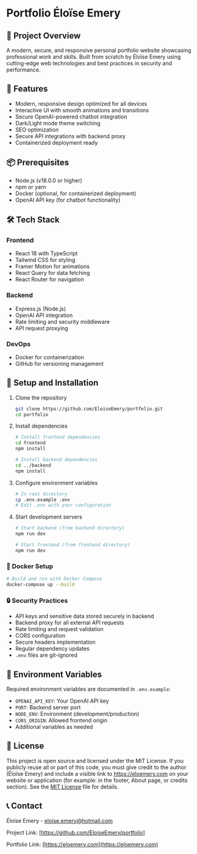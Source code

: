 # Portfolio Éloïse Emery

## 🌟 Project Overview
A modern, secure, and responsive personal portfolio website showcasing professional work and skills. Built from scratch by Éloïse Emery using cutting-edge web technologies and best practices in security and performance.

## 🚀 Features
- Modern, responsive design optimized for all devices
- Interactive UI with smooth animations and transitions
- Secure OpenAI-powered chatbot integration
- Dark/Light mode theme switching
- SEO optimization
- Secure API integrations with backend proxy
- Containerized deployment ready

## 📦 Prerequisites
- Node.js (v18.0.0 or higher)
- npm or yarn
- Docker (optional, for containerized deployment)
- OpenAI API key (for chatbot functionality)

## 🛠 Tech Stack
### Frontend
- React 18 with TypeScript
- Tailwind CSS for styling
- Framer Motion for animations
- React Query for data fetching
- React Router for navigation

### Backend
- Express.js (Node.js)
- OpenAI API integration
- Rate limiting and security middleware
- API request proxying

### DevOps
- Docker for containerization
- GitHub for versioning management

## 🔧 Setup and Installation
1. Clone the repository
   ```bash
   git clone https://github.com/EloiseEmery/portfolio.git
   cd portfolio
   ```

2. Install dependencies
   ```bash
   # Install frontend dependencies
   cd frontend
   npm install

   # Install backend dependencies
   cd ../backend
   npm install
   ```

3. Configure environment variables
   ```bash
   # In root directory
   cp .env.example .env
   # Edit .env with your configuration
   ```

4. Start development servers
   ```bash
   # Start backend (from backend directory)
   npm run dev

   # Start frontend (from frontend directory)
   npm run dev
   ```

### 🐳 Docker Setup
```bash
# Build and run with Docker Compose
docker-compose up --build
```

### 🔒 Security Practices
- API keys and sensitive data stored securely in backend
- Backend proxy for all external API requests
- Rate limiting and request validation
- CORS configuration
- Secure headers implementation
- Regular dependency updates
- `.env` files are git-ignored

## 📝 Environment Variables
Required environment variables are documented in `.env.example`:
- `OPENAI_API_KEY`: Your OpenAI API key
- `PORT`: Backend server port
- `NODE_ENV`: Environment (development/production)
- `CORS_ORIGIN`: Allowed frontend origin
- Additional variables as needed

## 📄 License
This project is open source and licensed under the MIT License. If you publicly reuse all or part of this code, you must give credit to the author (Éloïse Emery) and include a visible link to https://eloemery.com on your website or application (for example: in the footer, About page, or credits section). See the [MIT License](LICENSE) file for details.

## 📞 Contact
Éloïse Emery - [eloise.emery@hotmail.com](mailto:eloise.emery@hotmail.com)

Project Link: [https://github.com/EloiseEmery/portfolio]

Portfolio Link: [https://eloemery.com](https://eloemery.com)



